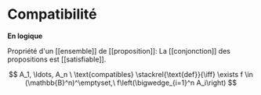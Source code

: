 # Compatibilité
**En logique**

Propriété d'un [[ensemble]] de [[proposition]]: La [[conjonction]] des propositions est [[satisfiable]].

$$
A_1, \ldots, A_n \ \text{compatibles} \stackrel{\text{def}}{\iff} \exists f \in (\mathbb{B}^n)^\emptyset,\ f\left(\bigwedge_{i=1}^n A_i\right)
$$

